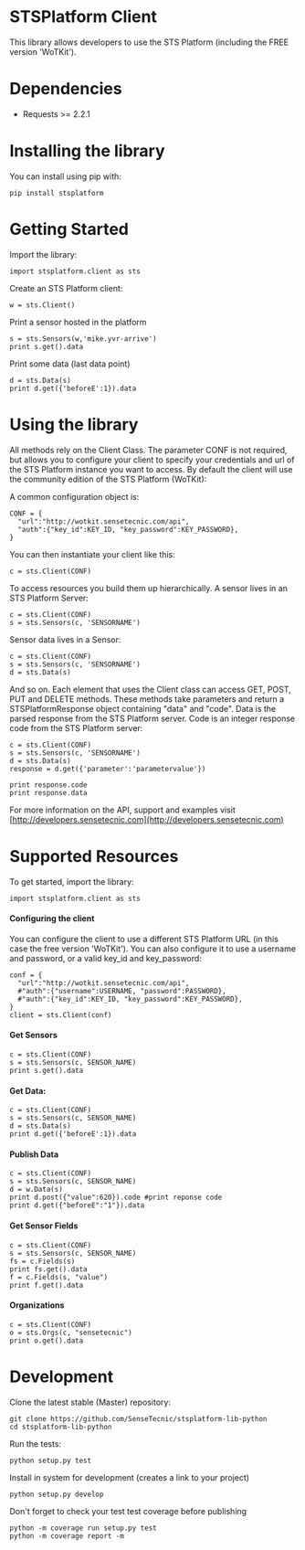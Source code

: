STSPlatform Client
==================

This library allows developers to use the STS Platform (including the FREE version 'WoTKit').

# Dependencies

* Requests >= 2.2.1

# Installing the library

You can install using pip with:

```
pip install stsplatform
```

# Getting Started

Import the library:
```
import stsplatform.client as sts
```

Create an STS Platform client:
```
w = sts.Client()
```

Print a sensor hosted in the platform
```
s = sts.Sensors(w,'mike.yvr-arrive')
print s.get().data
```

Print some data (last data point)
```
d = sts.Data(s)
print d.get({'beforeE':1}).data
```
# Using the library

All methods rely on the Client Class. The parameter CONF is not required, but allows you to configure your client to specify your credentials and url of the STS Platform instance you want to access. By default the client will use the community edition of the STS Platform (WoTKit):

A common configuration object is:

```
CONF = {
  "url":"http://wotkit.sensetecnic.com/api",
  "auth":{"key_id":KEY_ID, "key_password":KEY_PASSWORD},  
}
```

You can then instantiate your client like this:

```
c = sts.Client(CONF)
```

To access resources you build them up hierarchically. A sensor lives in an STS Platform Server:
```
c = sts.Client(CONF)
s = sts.Sensors(c, 'SENSORNAME')
```

Sensor data lives in a Sensor:
```
c = sts.Client(CONF)
s = sts.Sensors(c, 'SENSORNAME')
d = sts.Data(s)
```

And so on. Each element that uses the Client class can access GET, POST, PUT and DELETE methods. These methods take parameters and return a STSPlatformResponse object containing "data" and "code". Data is the parsed response from the STS Platform server. Code is an integer response code from the STS Platform server:

```
c = sts.Client(CONF)
s = sts.Sensors(c, 'SENSORNAME')
d = sts.Data(s)
response = d.get({'parameter':'parametervalue'})

print response.code
print response.data
```

For more information on the API, support and examples visit [http://developers.sensetecnic.com](http://developers.sensetecnic.com)

# Supported Resources

To get started, import the library:
```
import stsplatform.client as sts
```

#### Configuring the client

You can configure the client to use a different STS Platform URL (in this case the free version 'WoTKit'). You can also configure it to use a username and password, or a valid key_id and key_password:
```
conf = {
  "url":"http://wotkit.sensetecnic.com/api",
  #"auth":{"username":USERNAME, "password":PASSWORD},
  #"auth":{"key_id":KEY_ID, "key_password":KEY_PASSWORD},  
}
client = sts.Client(conf)
```

#### Get Sensors

```
c = sts.Client(CONF)
s = sts.Sensors(c, SENSOR_NAME)
print s.get().data
```

#### Get Data:

```
c = sts.Client(CONF)
s = sts.Sensors(c, SENSOR_NAME)
d = sts.Data(s)
print d.get({'beforeE':1}).data
```

#### Publish Data

```
c = sts.Client(CONF)
s = sts.Sensors(c, SENSOR_NAME)
d = w.Data(s)
print d.post({"value":620}).code #print reponse code
print d.get({"beforeE":"1"}).data
```

#### Get Sensor Fields

```
c = sts.Client(CONF)
s = sts.Sensors(c, SENSOR_NAME)
fs = c.Fields(s)
print fs.get().data
f = c.Fields(s, "value")
print f.get().data
```

#### Organizations

```
c = sts.Client(CONF)
o = sts.Orgs(c, "sensetecnic")
print o.get().data
```

# Development

Clone the latest stable (Master) repository:

```
git clone https://github.com/SenseTecnic/stsplatform-lib-python
cd stsplatform-lib-python
```

Run the tests:

```
python setup.py test
```

Install in system for development (creates a link to your project)

```
python setup.py develop
```

Don't forget to check your test test coverage before publishing

```
python -m coverage run setup.py test
python -m coverage report -m
```
